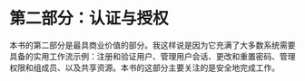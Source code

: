 # 第二部分：认证与授权

本书的第二部分是最具商业价值的部分。我这样说是因为它充满了大多数系统需要具备的实用工作流示例：注册和验证用户、管理用户会话、更改和重置密码、管理权限和组成员、以及共享资源。本书的这部分主要关注的是安全地完成工作。

